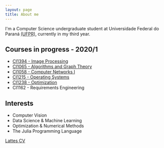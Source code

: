 ```yaml
---
layout: page
title: About me
---
```

I'm a Computer Science undergraduate student at Universidade Federal do Paraná [(UFPR)](https://www.ufpr.br/portalufpr/), currently in my third year.

## Courses in progress - 2020/1

* [CI1394 - Image Processing](https://moodle.c3sl.ufpr.br/course/view.php?id=296)
* [CI1065 - Algorithms and Graph Theory](http://www.inf.ufpr.br/renato/ci1065/)
* [CI1058 - Computer Networks I](http://www.inf.ufpr.br/todt/ci1058/index.html)
* [CI1215 - Operating Systems](http://wiki.inf.ufpr.br/maziero/doku.php?id=so:start)
* [CI1238 - Optimization](http://www.inf.ufpr.br/andre/Disciplinas/CI1238-INFO7056-2020-1/)
* CI1162 - Requirements Engineering

## Interests

* Computer Vision
* Data Science & Machine Learning
* Optimization & Numerical Methods
* The Julia Programming Language

[Lattes CV](http://lattes.cnpq.br/1915179836543941)
